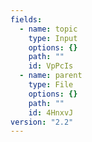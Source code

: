```yaml
---
fields:
  - name: topic
    type: Input
    options: {}
    path: ""
    id: VpPcIs
  - name: parent
    type: File
    options: {}
    path: ""
    id: 4HnxvJ
version: "2.2"
---
```

